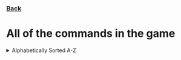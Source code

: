 ### [Back](README.md)
# All of the commands in the game

<details>

<summary>Alphabetically Sorted A-Z</summary>

[documentation](Commands/docs.md)

[effect](Commands/effect.md)

[give](Commands/give.md)

[popup](Commands/popup.md)

[example](Commands/example.md)

</details>
